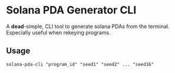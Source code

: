 # Solana PDA Generator CLI

A __dead__-simple, CLI tool to generate solana PDAs from the terminal. Especially useful when rekeying programs.

## Usage

`solana-pda-cli "program_id" "seed1" "seed2" ... "seed16"`